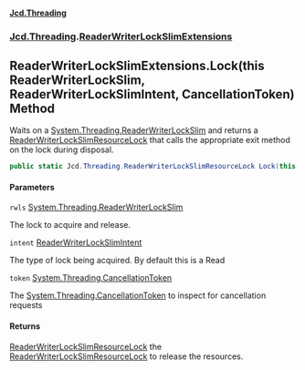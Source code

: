 #### [Jcd.Threading](index.md 'index')
### [Jcd.Threading](Jcd.Threading.md 'Jcd.Threading').[ReaderWriterLockSlimExtensions](ReaderWriterLockSlimExtensions.md 'Jcd.Threading.ReaderWriterLockSlimExtensions')

## ReaderWriterLockSlimExtensions.Lock(this ReaderWriterLockSlim, ReaderWriterLockSlimIntent, CancellationToken) Method

Waits on a [System.Threading.ReaderWriterLockSlim](https://docs.microsoft.com/en-us/dotnet/api/System.Threading.ReaderWriterLockSlim 'System.Threading.ReaderWriterLockSlim') and returns a [ReaderWriterLockSlimResourceLock](ReaderWriterLockSlimResourceLock.md 'Jcd.Threading.ReaderWriterLockSlimResourceLock') that
calls the appropriate exit method on the lock during disposal.

```csharp
public static Jcd.Threading.ReaderWriterLockSlimResourceLock Lock(this System.Threading.ReaderWriterLockSlim rwls, Jcd.Threading.ReaderWriterLockSlimIntent intent, System.Threading.CancellationToken token);
```
#### Parameters

<a name='Jcd.Threading.ReaderWriterLockSlimExtensions.Lock(thisSystem.Threading.ReaderWriterLockSlim,Jcd.Threading.ReaderWriterLockSlimIntent,System.Threading.CancellationToken).rwls'></a>

`rwls` [System.Threading.ReaderWriterLockSlim](https://docs.microsoft.com/en-us/dotnet/api/System.Threading.ReaderWriterLockSlim 'System.Threading.ReaderWriterLockSlim')

The lock to acquire and release.

<a name='Jcd.Threading.ReaderWriterLockSlimExtensions.Lock(thisSystem.Threading.ReaderWriterLockSlim,Jcd.Threading.ReaderWriterLockSlimIntent,System.Threading.CancellationToken).intent'></a>

`intent` [ReaderWriterLockSlimIntent](ReaderWriterLockSlimIntent.md 'Jcd.Threading.ReaderWriterLockSlimIntent')

The type of lock being acquired. By default this is a Read

<a name='Jcd.Threading.ReaderWriterLockSlimExtensions.Lock(thisSystem.Threading.ReaderWriterLockSlim,Jcd.Threading.ReaderWriterLockSlimIntent,System.Threading.CancellationToken).token'></a>

`token` [System.Threading.CancellationToken](https://docs.microsoft.com/en-us/dotnet/api/System.Threading.CancellationToken 'System.Threading.CancellationToken')

The [System.Threading.CancellationToken](https://docs.microsoft.com/en-us/dotnet/api/System.Threading.CancellationToken 'System.Threading.CancellationToken') to inspect for cancellation requests

#### Returns
[ReaderWriterLockSlimResourceLock](ReaderWriterLockSlimResourceLock.md 'Jcd.Threading.ReaderWriterLockSlimResourceLock')
the [ReaderWriterLockSlimResourceLock](ReaderWriterLockSlimResourceLock.md 'Jcd.Threading.ReaderWriterLockSlimResourceLock') to release the resources.